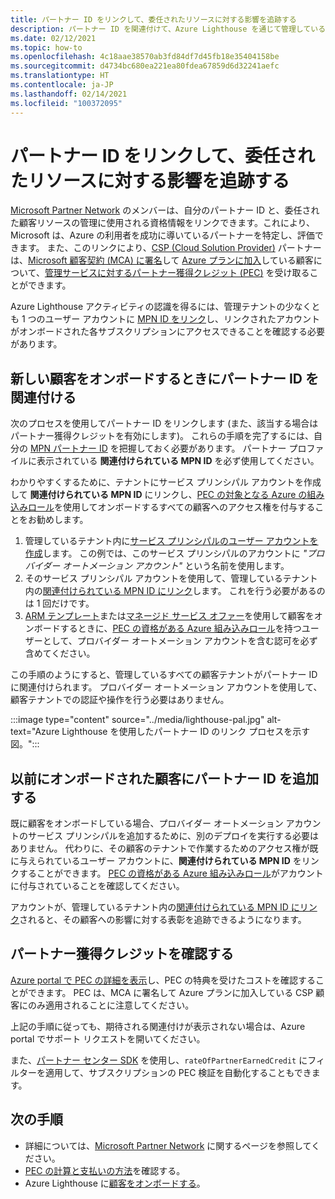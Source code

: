 ```yaml
---
title: パートナー ID をリンクして、委任されたリソースに対する影響を追跡する
description: パートナー ID を関連付けて、Azure Lighthouse を通じて管理している顧客のリソースでパートナー獲得クレジット (PEC) を受け取る方法について説明します。
ms.date: 02/12/2021
ms.topic: how-to
ms.openlocfilehash: 4c18aae38570ab3fd84df7d45fb18e35404158be
ms.sourcegitcommit: d4734bc680ea221ea80fdea67859d6d32241aefc
ms.translationtype: HT
ms.contentlocale: ja-JP
ms.lasthandoff: 02/14/2021
ms.locfileid: "100372095"
---
```

# <a name="link-your-partner-id-to-track-your-impact-on-delegated-resources"></a>パートナー ID をリンクして、委任されたリソースに対する影響を追跡する 

[Microsoft Partner Network](https://partner.microsoft.com/) のメンバーは、自分のパートナー ID と、委任された顧客リソースの管理に使用される資格情報をリンクできます。これにより、Microsoft は、Azure の利用者を成功に導いているパートナーを特定し、評価できます。 また、このリンクにより、[CSP (Cloud Solution Provider)](/partner-center/csp-overview) パートナーは、[Microsoft 顧客契約 (MCA) に署名](/partner-center/confirm-customer-agreement)して [Azure プランに加入](/partner-center/azure-plan-get-started)している顧客について、[管理サービスに対するパートナー獲得クレジット (PEC)](/partner-center/partner-earned-credit) を受け取ることができます。

Azure Lighthouse アクティビティの認識を得るには、管理テナントの少なくとも 1 つのユーザー アカウントに [MPN ID をリンク](../../cost-management-billing/manage/link-partner-id.md)し、リンクされたアカウントがオンボードされた各サブスクリプションにアクセスできることを確認する必要があります。

## <a name="associate-your-partner-id-when-you-onboard-new-customers"></a>新しい顧客をオンボードするときにパートナー ID を関連付ける

次のプロセスを使用してパートナー ID をリンクします (また、該当する場合はパートナー獲得クレジットを有効にします)。 これらの手順を完了するには、自分の [MPN パートナー ID](/partner-center/partner-center-account-setup#locate-your-mpn-id) を把握しておく必要があります。 パートナー プロファイルに表示されている **関連付けられている MPN ID** を必ず使用してください。

わかりやすくするために、テナントにサービス プリンシパル アカウントを作成して **関連付けられている MPN ID** にリンクし、[PEC の対象となる Azure の組み込みロール](/partner-center/azure-roles-perms-pec)を使用してオンボードするすべての顧客へのアクセス権を付与することをお勧めします。

1. 管理しているテナント内に[サービス プリンシパルのユーザー アカウントを作成](../../active-directory/develop/howto-authenticate-service-principal-powershell.md)します。 この例では、このサービス プリンシパルのアカウントに *"プロバイダー オートメーション アカウント"* という名前を使用します。
1. そのサービス プリンシパル アカウントを使用して、管理しているテナント内の[関連付けられている MPN ID にリンク](../../cost-management-billing/manage/link-partner-id.md#link-to-a-partner-id)します。 これを行う必要があるのは 1 回だけです。
1. [ARM テンプレート](onboard-customer.md)または[マネージド サービス オファー](publish-managed-services-offers.md)を使用して顧客をオンボードするときに、[PEC の資格がある Azure 組み込みロール](/partner-center/azure-roles-perms-pec)を持つユーザーとして、プロバイダー オートメーション アカウントを含む認可を必ず含めてください。

この手順のようにすると、管理しているすべての顧客テナントがパートナー ID に関連付けられます。 プロバイダー オートメーション アカウントを使用して、顧客テナントでの認証や操作を行う必要はありません。

:::image type="content" source="../media/lighthouse-pal.jpg" alt-text="Azure Lighthouse を使用したパートナー ID のリンク プロセスを示す図。":::

## <a name="add-your-partner-id-to-previously-onboarded-customers"></a>以前にオンボードされた顧客にパートナー ID を追加する

既に顧客をオンボードしている場合、プロバイダー オートメーション アカウントのサービス プリンシパルを追加するために、別のデプロイを実行する必要はありません。 代わりに、その顧客のテナントで作業するためのアクセス権が既に与えられているユーザー アカウントに、**関連付けられている MPN ID** をリンクすることができます。 [PEC の資格がある Azure 組み込みロール](/partner-center/azure-roles-perms-pec)がアカウントに付与されていることを確認してください。

アカウントが、管理しているテナント内の[関連付けられている MPN ID にリンク](../../cost-management-billing/manage/link-partner-id.md#link-to-a-partner-id)されると、その顧客への影響に対する表彰を追跡できるようになります。

## <a name="confirm-partner-earned-credit"></a>パートナー獲得クレジットを確認する

[Azure portal で PEC の詳細を表示](/partner-center/partner-earned-credit-explanation#azure-cost-management)し、PEC の特典を受けたコストを確認することができます。 PEC は、MCA に署名して Azure プランに加入している CSP 顧客にのみ適用されることに注意してください。

上記の手順に従っても、期待される関連付けが表示されない場合は、Azure portal でサポート リクエストを開いてください。

また、[パートナー センター SDK](/partner-center/develop/get-invoice-unbilled-consumption-lineitems) を使用し、`rateOfPartnerEarnedCredit` にフィルターを適用して、サブスクリプションの PEC 検証を自動化することもできます。

## <a name="next-steps"></a>次の手順

- 詳細については、[Microsoft Partner Network](/partner-center/mpn-overview) に関するページを参照してください。
- [PEC の計算と支払いの方法](/partner-center/partner-earned-credit-explanation)を確認する。
- Azure Lighthouse に[顧客をオンボードする](onboard-customer.md)。